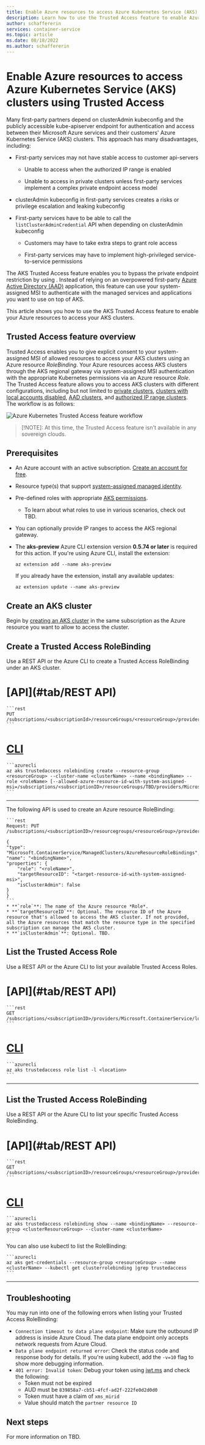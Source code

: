 ```yaml
---
title: Enable Azure resources to access Azure Kubernetes Service (AKS) clusters using Trusted Access
description: Learn how to use the Trusted Access feature to enable Azure resources to access Azure Kubernetes Service (AKS) clusters.
author: schaffererin
services: container-service
ms.topic: article
ms.date: 08/18/2022
ms.author: schaffererin
---
```


# Enable Azure resources to access Azure Kubernetes Service (AKS) clusters using Trusted Access

Many first-party partners depend on clusterAdmin kubeconfig and the publicly accessible kube-apiserver endpoint for authentication and access between their Microsoft Azure services and their customers' Azure Kubernetes Service (AKS) clusters. This approach has many disadvantages, including:

* First-party services may not have stable access to customer api-servers

  * Unable to access when the authorized IP range is enabled

  * Unable to access in private clusters unless first-party services implement a complex private endpoint access model

* clusterAdmin kubeconfig in first-party services creates a risks or privilege escalation and leaking kubeconfig

* First-party services have to be able to call the `listClusterAdminCredential` API when depending on clusterAdmin kubeconfig

  * Customers may have to take extra steps to grant role access

  * First-party services may have to implement high-privileged service-to-service permissions

The AKS Trusted Access feature enables you to bypass the private endpoint restriction by using . Instead of relying on an overpowered first-party [Azure Active Directory (AAD)](../../../azure-docs-pr/articles/active-directory/fundamentals/active-directory-whatis.md) application, this feature can use your system-assigned MSI to authenticate with the managed services and applications you want to use on top of AKS.

This article shows you how to use the AKS Trusted Access feature to enable your Azure resources to access your AKS clusters.

## Trusted Access feature overview

Trusted Access enables you to give explicit consent to your system-assigned MSI of allowed resources to access your AKS clusters using an Azure resource *RoleBinding*. Your Azure resources access AKS clusters through the AKS regional gateway via system-assigned MSI authentication with the appropriate Kubernetes permissions via an Azure resource *Role*. The Trusted Access feature allows you to access AKS clusters with different configurations, including but not limited to [private clusters](private-clusters.md), [clusters with local accounts disabled](managed-aad#disable-local-accounts), [AAD clusters](managed-aad.md), and [authorized IP range clusters](api-server-authorized-ip-ranges.md). The workflow is as follows:

![Azure Kubernetes Trusted Access feature workflow](media/trusted-access-feature/aks_trusted_access_workflow.png)

> [!NOTE]: At this time, the Trusted Access feature isn't available in any sovereign clouds.

## Prerequisites

* An Azure account with an active subscription. [Create an account for free](https://azure.microsoft.com/free/?WT.mc_id=A261C142F).
* Resource type(s) that support [system-assigned managed identity](../active-directory/managed-identities-azure-resources/overview.md).
* Pre-defined roles with appropriate [AKS permissions](concepts-identity.md).
  * To learn about what roles to use in various scenarios, check out TBD.
* You can optionally provide IP ranges to access the AKS regional gateway.
* The **aks-preview** Azure CLI extension version **0.5.74 or later** is required for this action. If you're using Azure CLI, install the extension:
  
    ```azurecli
    az extension add --name aks-preview
    ```

    If you already have the extension, install any available updates:

    ```azurecli
    az extension update --name aks-preview
    ```
  
## Create an AKS cluster

Begin by [creating an AKS cluster](tutorial-kubernetes-deploy-cluster.md) in the same subscription as the Azure resource you want to allow to access the cluster.

## Create a Trusted Access RoleBinding

Use a REST API or the Azure CLI to create a Trusted Access RoleBinding under an AKS cluster.

# [API](#tab/REST API)

    ```rest
    PUT /subscriptions/<subscriptionId>/resourceGroups/<resourceGroup>/providers/Microsoft.ContainerService/managedClusters/<clusterName>/trustedAccessRoleBindings/<bindingName>
    ```

# [CLI](#tab/CLI)

    ```azurecli
    az aks trustedaccess rolebinding create --resource-group <resourceGroup> --cluster-name <clusterName> --name <bindingName> --role <roleName> [--allowed-azure-resource-id-with-system-assigned-msi=/subscriptions/<subscriptionID>/resourceGroups/TBD/providers/Microsoft.ContainerService/managedClusters/<clusterName>]
    ```

---

The following API is used to create an Azure resource RoleBinding:

    ```rest
    Request: PUT /subscriptions/<subscriptionID>/resourcegroups/<resourceGroup>/providers/Microsoft.ContainerService/managedClusters/<clusterName>/azureResourceRoleBindings/<bindingName>

    {
    "type": "Microsoft.ContainerService/ManagedClusters/AzureResourceRoleBindings",
    "name": "<bindingName>",
    "properties": {
        "role": "<roleName>",
        "targetResourceID": "<target-resource-id-with-system-assigned-msi>",
        "isClusterAdmin": false
    } 
    }
    ```
    * **`role`**: The name of the Azure resource *Role*.
    * **`targetResourceID`**: Optional. The resource ID of the Azure resource that's allowed to access the AKS cluster. If not provided, all the Azure resources that match the resource type in the specified subscription can manage the AKS cluster.
    * **`isClusterAdmin`**: Optional. TBD.

## List the Trusted Access Role

Use a REST API or the Azure CLI to list your available Trusted Access Roles.

# [API](#tab/REST API)

    ```rest
    GET /subscriptions/<subscriptionID>/providers/Microsoft.ContainerService/locations/<location>/trustedAccessRoles
    ```

# [CLI](#tab/CLI)

    ```azurecli
    az aks trustedaccess role list -l <location>
    ```

---

## List the Trusted Access RoleBinding

Use a REST API or the Azure CLI to list your specific Trusted Access RoleBinding.

# [API](#tab/REST API)

    ```rest
    GET /subscriptions/<subscriptionID>/resourceGroups/<resourceGroup>/providers/Microsoft.ContainerService/managedClusters/<clusterName>/trustedAccessRoleBindings
    ```

# [CLI](#tab/CLI)

    ```azurecli
    az aks trustedaccess rolebinding show --name <bindingName> --resource-group <clusterResourceGroup> --cluster-name <clusterName>
    ```

You can also use kubectl to list the RoleBinding:

    ```azurecli
    az aks get-credentials --resource-group <resourceGroup> --name <clusterName> --kubectl get clusterrolebinding |grep trustedaccess
    ```
---

## Troubleshooting

You may run into one of the following errors when listing your Trusted Access RoleBinding:

* `Connection timeout to data plane endpoint`: Make sure the outbound IP address is inside Azure Cloud. The data plane endpoint only accepts network requests from Azure Cloud.
* `Data plane endpoint returned error`: Check the status code and response body for details. If you're using kubectl, add the `-v=10` flag to show more debugging information.
* `401 error: Invalid token`: Debug your token using [jwt.ms](https://jwt.ms/) and check the following:
  * Token must not be expired
  * AUD must be `839858a7-cb51-4fcf-ad2f-222fe0d2d0d0`
  * Token must have a claim of `xms_mirid`
  * Value should match the `partner resource ID`

## Next steps

For more information on TBD.
